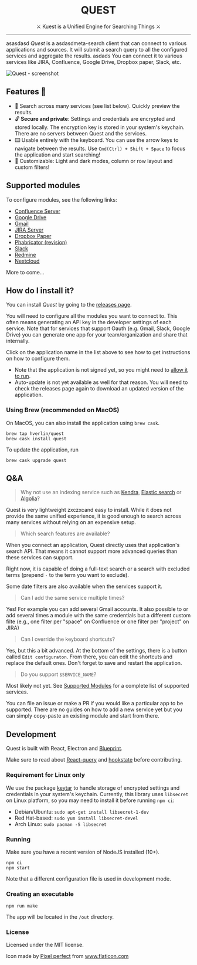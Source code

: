 <h1 align="center">
QUEST
</h1>

<p align="center">
  ⚔️ Kuest is a Unified Engine for Searching Things  ⚔️
</p>

---
asasdasd
*Quest* is a asdasdmeta-search client that can connect to various applications and sources. It will submit a search query to all the configured services and aggregate the results.
asdads
You can connect it to various services like JIRA, Confluence, Google Drive, Dropbox paper, Slack, etc.

![Quest - screenshot](./doc/screenshot.png)

## Features 🚀

- 🔎 Search across many services (see list below). Quickly preview the results.
- 🔓 **Secure and private**: Settings and credentials are encrypted and stored locally. The encryption key is stored in your system's keychain. There are no servers between Quest and the services.
- ⌨️ Usable entirely with the keyboard. You can use the arrow keys to navigate between the results. Use `Cmd(Ctrl) + Shift + Space` to focus the application and start searching!
- 🔧 Customizable: Light and dark modes, column or row layout and custom filters!

## Supported modules
To configure modules, see the following links:
- [Confluence Server](src/modules/confluence/readme.md)
- [Google Drive](src/modules/drive/readme.md)
- [Gmail](src/modules/gmail/readme.md)
- [JIRA Server](src/modules/jira/readme.md)
- [Dropbox Paper](src/modules/paper/readme.md)
- [Phabricator (revision)](src/modules/phab-revision/readme.md)
- [Slack](src/modules/slack/readme.md)
- [Redmine](src/modules/redmine/readme.md)
- [Nextcloud](src/modules/nextcloud/readme.md)

More to come...

## How do I install it?
You can install *Quest* by going to the [releases page](https://github.com/hverlin/Quest/releases).

You will need to configure all the modules you want to connect to. This often means generating an API key in the developer settings of each service. Note that for services that support Oauth (e.g. Gmail, Slack, Google Drive) you can generate one app for your team/organization and share that internally.

Click on the application name in the list above to see how to get instructions on how to configure them.

- Note that the application is not signed yet, so you might need to [allow it to run](https://www.wikihow.com/Install-Software-from-Unsigned-Developers-on-a-Mac).
- Auto-update is not yet available as well for that reason. You will need to check the releases page again to download an updated version of the application.

### Using Brew (recommended on MacOS)
On MacOS, you can also install the application using `brew cask`.
```
brew tap hverlin/quest
brew cask install quest
```

To update the application, run
```
brew cask upgrade quest
```

## Q&A

> Why not use an indexing service such as [Kendra](https://aws.amazon.com/kendra/), [Elastic search](https://www.elastic.co/) or [Algolia](https://www.algolia.com/)?

Quest is very lightweight zxczxcand easy to install. While it does not provide the same unified experience, it is good enough to search across many services without relying on an expensive setup.

> Which search features are available?

When you connect an application, Quest directly uses that application's search API. That means it cannot support more advanced queries than these services can support.

Right now, it is capable of doing a full-text search or a search with excluded terms (prepend `-` to the term you want to exclude).

Some date filters are also available when the services support it.

> Can I add the same service multiple times?

Yes! For example you can add several Gmail accounts. It also possible to or add several times a module with the same credentials but a different custom filte (e.g., one filter per "space" on Confluence or one filter per "project" on JIRA)

> Can I override the keyboard shortcuts?

Yes, but this a bit advanced. At the bottom of the settings, there is a button called `Edit configuraton`. From there, you can edit the shortcuts and replace the default ones. Don't forget to save and restart the application.

> Do you support `$SERVICE_NAME`?

Most likely not yet. See [Supported Modules](#supported-modules) for a complete list of supported services. 

You can file an issue or make a PR if you would like a particular app to be supported. There are no guides on how to add a new service yet but you can simply copy-paste an existing module and start from there.

## Development

Quest is built with React, Electron and [Blueprint](https://blueprintjs.com).

Make sure to read about [React-query](https://github.com/tannerlinsley/react-query) and [hookstate](https://github.com/avkonst/hookstate) before contributing.

### Requirement for Linux only

We use the package [keytar](http://atom.github.io/node-keytar/) to handle storage of encrypted settings and credentials in your system's keychain.
Currently, this library uses `libsecret` on Linux platform, so you may need to install it before running `npm ci`:
* Debian/Ubuntu: `sudo apt-get install libsecret-1-dev`
* Red Hat-based: `sudo yum install libsecret-devel`
* Arch Linux: `sudo pacman -S libsecret`

### Running

Make sure you have a recent version of NodeJS installed (10+).
```
npm ci
npm start
```

Note that a different configuration file is used in development mode.

### Creating an executable
```
npm run make
```
The app will be located in the `/out` directory.

### License 
Licensed under the MIT license.

Icon made by [Pixel perfect](https://www.flaticon.com/authors/pixel-perfect) from www.flaticon.com
